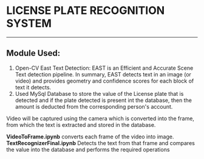 # LICENSE PLATE RECOGNITION SYSTEM
--------------------------------------

## Module Used:
1. Open-CV East Text Detection: EAST is an Efficient and Accurate Scene Text detection pipeline. 
	In summary, EAST detects text in an image (or video) and provides geometry and confidence 
	scores for each block of text it detects.
2. Used MySql Database to store the value of the License plate that is detected and if the plate detected is present
   int the database, then the amount is deducted from the corresponding person's account.

Video will be captured using the camera which is converted into the frame, from which the text is extracted and stored
in the database.

**VideoToFrame.ipynb** converts each frame of the video into image.
**TextRecognizerFinal.ipynb** Detects the text from that frame and compares the value into the database and performs the
required operations
